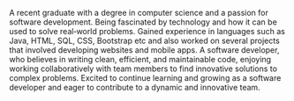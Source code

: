 A recent graduate with a degree in computer science and a passion for software development. Being fascinated by technology and how it can
be used to solve real‐world problems. Gained experience in languages such as Java, HTML, SQL, CSS, Bootstrap etc and also worked on several
projects that involved developing websites and mobile apps. A software developer, who believes in writing clean, efficient, and maintainable
code, enjoying working collaboratively with team members to find innovative solutions to complex problems. Excited to continue learning and
growing as a software developer and eager to contribute to a dynamic and innovative team.
